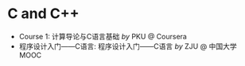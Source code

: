 # C and C++  
* Course 1:  计算导论与C语言基础 *by* PKU @ Coursera
* 程序设计入门——C语言:  程序设计入门——C语言 *by* ZJU @ 中国大学MOOC
